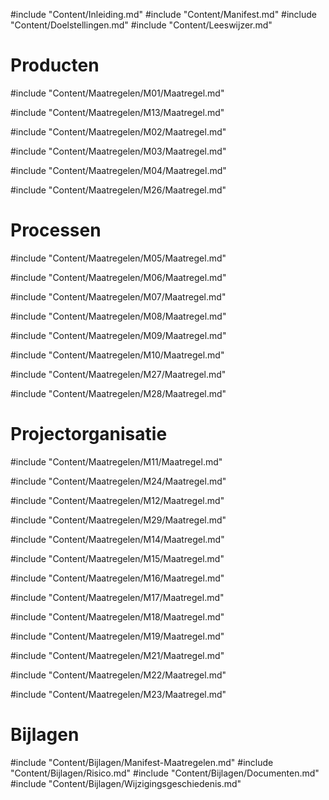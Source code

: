#include "Content/Inleiding.md"
#include "Content/Manifest.md"
#include "Content/Doelstellingen.md"
#include "Content/Leeswijzer.md"

# Producten

#include "Content/Maatregelen/M01/Maatregel.md"

#include "Content/Maatregelen/M13/Maatregel.md"

#include "Content/Maatregelen/M02/Maatregel.md"

#include "Content/Maatregelen/M03/Maatregel.md"

#include "Content/Maatregelen/M04/Maatregel.md"

#include "Content/Maatregelen/M26/Maatregel.md"

# Processen

#include "Content/Maatregelen/M05/Maatregel.md"

#include "Content/Maatregelen/M06/Maatregel.md"

#include "Content/Maatregelen/M07/Maatregel.md"

#include "Content/Maatregelen/M08/Maatregel.md"

#include "Content/Maatregelen/M09/Maatregel.md"

#include "Content/Maatregelen/M10/Maatregel.md"

#include "Content/Maatregelen/M27/Maatregel.md"

#include "Content/Maatregelen/M28/Maatregel.md"

# Projectorganisatie

#include "Content/Maatregelen/M11/Maatregel.md"

#include "Content/Maatregelen/M24/Maatregel.md"

#include "Content/Maatregelen/M12/Maatregel.md"

#include "Content/Maatregelen/M29/Maatregel.md"

#include "Content/Maatregelen/M14/Maatregel.md"

#include "Content/Maatregelen/M15/Maatregel.md"

#include "Content/Maatregelen/M16/Maatregel.md"

#include "Content/Maatregelen/M17/Maatregel.md"

#include "Content/Maatregelen/M18/Maatregel.md"

#include "Content/Maatregelen/M19/Maatregel.md"

#include "Content/Maatregelen/M21/Maatregel.md"

#include "Content/Maatregelen/M22/Maatregel.md"

#include "Content/Maatregelen/M23/Maatregel.md"

# Bijlagen

#include "Content/Bijlagen/Manifest-Maatregelen.md"
#include "Content/Bijlagen/Risico.md"
#include "Content/Bijlagen/Documenten.md"
#include "Content/Bijlagen/Wijzigingsgeschiedenis.md"
